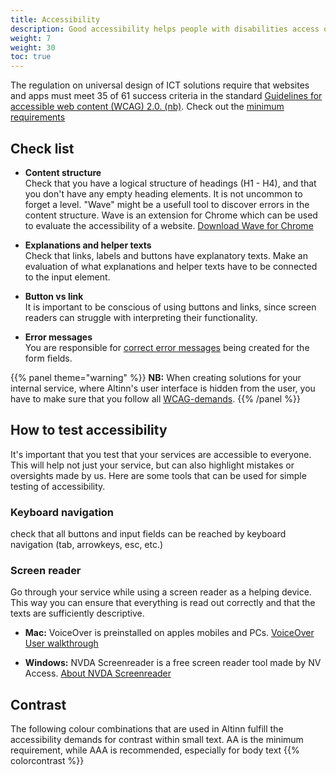 ```yaml
---
title: Accessibility
description: Good accessibility helps people with disabilities access our services in a meaningful way. By using Altinn 3 large parts of your service is handled by us, but you still have to remember some things yourself.
weight: 7
weight: 30
toc: true
---
```


The regulation on universal design of ICT solutions require that websites and apps must meet 35 of 61 success criteria in the standard  [Guidelines for accessible web content (WCAG) 2.0. (nb)](https://www.w3.org/Translations/WCAG20-no/). Check out the [minimum requirements](https://www.uutilsynet.no/wcag-standarden/wcag-20-standarden/86) 

## Check list
- **Content structure**  
  Check that you have a logical structure of headings (H1 - H4), and that you don't have any empty heading elements. It is not uncommon to forget a level. "Wave" might be a usefull tool to discover errors in the content structure. Wave is an extension for Chrome which can be used to evaluate the accessibility of a website. [Download Wave for Chrome](https://chrome.google.com/webstore/detail/wave-evaluation-tool/jbbplnpkjmmeebjpijfedlgcdilocofh)

- **Explanations and helper texts**  
Check that links, labels and buttons have explanatory texts. Make an evaluation of what explanations and helper texts have to be connected to the input element. 

- **Button vs link**  
It is important to be conscious of using buttons and links, since screen readers can struggle with interpreting their functionality.

- **Error messages**  
You are responsible for [correct error messages](../components/error-message/) being created for the form fields.

{{% panel theme="warning" %}}
**NB:** When creating solutions for your internal service, where Altinn's user interface is hidden from the user, you have to make sure that you follow all [WCAG-demands](https://www.uutilsynet.no/wcag-standarden/nettsteder/711). 
{{% /panel %}}

## How to test accessibility
It's important that you test that your services are accessible to everyone. 
This will help not just your service, but can also highlight mistakes or oversights made by us. 
Here are some tools that can be used for simple testing of accessibility.

### Keyboard navigation
check that all buttons and input fields can be reached by keyboard navigation (tab, arrowkeys, esc, etc.) 

### Screen reader
Go through your service while using a screen reader as a helping device. This way you can ensure that everything is read out correctly and that the texts are sufficiently descriptive.

- **Mac:** VoiceOver is preinstalled on apples mobiles and PCs. 
[VoiceOver User walkthrough](https://support.apple.com/no-no/guide/voiceover/welcome/mac)

- **Windows:** NVDA Screenreader is a free screen reader tool made by NV Access. 
[About NVDA Screenreader](https://www.nvaccess.org/about-nvda/)

## Contrast

The following colour combinations that are used in Altinn fulfill the accessibility demands for contrast within small text. AA is the minimum requirement, while AAA is recommended, especially for body text
{{% colorcontrast %}}

